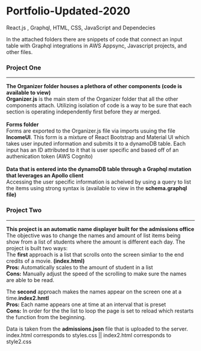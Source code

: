 # Portfolio-Updated-2020
React.js , Graphql, HTML, CSS, JavaScript and Dependecies

In the attached folders there are snippets of code that connect an input table with Graphql integrations in AWS Appsync, Javascript projects, and other files. 

<h3>Project One</h3>
<hr/>

<b>The Organizer folder houses a plethora of other components (code is available to view)</b><br/>
   <b>Organizer.js</b> is the main stem of the Organizer folder that all the other components attach. Utilizing isolation of code is a       way to be sure that each section is operating independently first before they ar merged.<br/><br/>
<b> Forms folder</b><br/>
   Forms are exported to the Organizer.js file via imports usuing the file <b>IncomeUI</b>. This form is a mixture of React Bootstrap and Material UI which takes user inputed information and submits it to a dynamoDB table.
   Each input has an ID attributed to it that is user specific and based off of an authenication token (AWS Cognito)<br/><br/>
<b>Data that is entered into the dynamoDB table through a Graphql mutation that leverages an Apollo client</b><br/>
   Accessing the user specific information is acheived by using a query to list the items using strong syntax is (available to view in the <b> schema.graphql file) </b><br/>
    
<h3>Project Two </h3>
<hr/>

<b> This project is an automatic name displayer built for the admissions office</b><br/>
   The objective was to change the names and amount of list items being show from a list of students where the amount is different each         day. The project is built       two ways: <br/>
   The <b>first</b> approach is a list that scrolls onto the screen simliar to the end credits of a movie. <b>(index.html)</b><br/>
   <b>Pros:</b> Automatically scales to the amount of student in a list<br/>
   <b>Cons:</b> Manually adjust the speed of the scrolling to make sure the names are able to be read.<br/>
   
   The <b>second</b> approach makes the names appear on the screen one at a time.<b>index2.hmtl</b><br/>
   <b> Pros:</b> Each name appears one at time at an interval that is preset<br/>
   <b> Cons:</b> In order for the the list to loop the page is set to reload which restarts the function from the beginning.<br/>
   
   Data is taken from the <b>admissions.json</b> file that is uploaded to the server.<br/>
   index.html corresponds to styles.css || index2.html corresponds to style2.css
   
   
   
   
   
